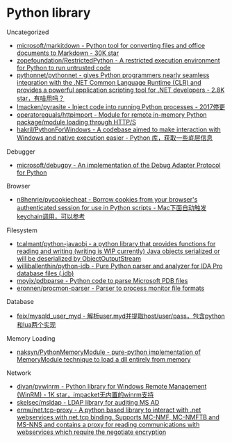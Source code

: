 # Python library

Uncategorized

* [microsoft/markitdown - Python tool for converting files and office documents to Markdown - 30K star](https://github.com/microsoft/markitdown)
* [zopefoundation/RestrictedPython - A restricted execution environment for Python to run untrusted code](https://github.com/zopefoundation/RestrictedPython)
* [pythonnet/pythonnet - gives Python programmers nearly seamless integration with the .NET Common Language Runtime (CLR) and provides a powerful application scripting tool for .NET developers - 2.8K star，有啥用吗？](https://github.com/pythonnet/pythonnet)
* [lmacken/pyrasite - Inject code into running Python processes - 2017停更](https://github.com/lmacken/pyrasite)
* [operatorequals/httpimport - Module for remote in-memory Python package/module loading through HTTP/S](https://github.com/operatorequals/httpimport)
* [hakril/PythonForWindows - A codebase aimed to make interaction with Windows and native execution easier - Python 库，获取一些底层信息](https://github.com/hakril/PythonForWindows)

Debugger

* [microsoft/debugpy - An implementation of the Debug Adapter Protocol for Python](https://github.com/microsoft/debugpy)

Browser

* [n8henrie/pycookiecheat - Borrow cookies from your browser's authenticated session for use in Python scripts - Mac下面自动触发keychain调用，可以参考](https://github.com/n8henrie/pycookiecheat)

Filesystem

* [tcalmant/python-javaobj - a python library that provides functions for reading and writing (writing is WIP currently) Java objects serialized or will be deserialized by ObjectOutputStream](https://github.com/tcalmant/python-javaobj)
* [williballenthin/python-idb - Pure Python parser and analyzer for IDA Pro database files (.idb)](https://github.com/williballenthin/python-idb)
* [moyix/pdbparse - Python code to parse Microsoft PDB files](https://github.com/moyix/pdbparse)
* [eronnen/procmon-parser - Parser to process monitor file formats](https://github.com/eronnen/procmon-parser)

Database

* [feix/mysqld_user_myd - 解析user.myd并提取host/user/pass，包含python和lua两个实现](https://github.com/feix/mysqld_user_myd)

Memory Loading

* [naksyn/PythonMemoryModule - pure-python implementation of MemoryModule technique to load a dll entirely from memory](https://github.com/naksyn/PythonMemoryModule)

Network

* [diyan/pywinrm - Python library for Windows Remote Management (WinRM) - 1K star，impacket无内置的winrm支持](https://github.com/diyan/pywinrm)
* [skelsec/msldap - LDAP library for auditing MS AD](https://github.com/skelsec/msldap)
* [ernw/net.tcp-proxy - A python based library to interact with .net webservices with net.tcp binding. Supports MC-NMF, MC-NMFTB and MS-NNS and contains a proxy for reading communications with webservices which require the negotiate encryption](https://github.com/ernw/net.tcp-proxy)
